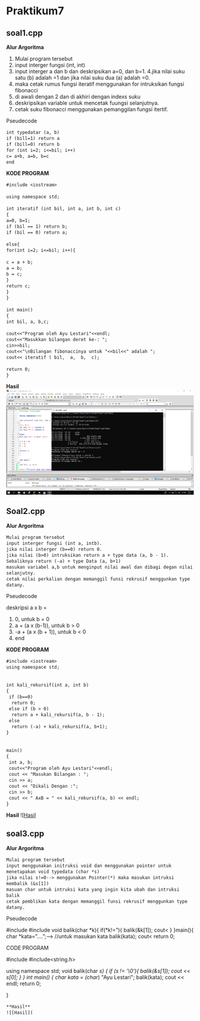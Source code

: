 # Praktikum7

## soal1.cpp

**Alur Argoritma**
 
1. Mulai program tersebut
2. input interger fungsi (int, int)
3. input interger a dan b dan deskripsikan a=0, dan b=1.
4.jika nilai suku satu (b) adalah =1 dan jika nilai suku dua (a) adalah =0.
5. maka cetak rumus fungsi iteratif menggunakan for intruksikan fungsi fibonacci
6. di awali dengan 2 dan di akhiri dengan indexs suku
7. deskripsikan variable untuk mencetak fuungsi selanjutnya.
8. cetak suku fibonacci menggunakan pemanggilan fungsi itertif.

Pseudecode

    int typedatar (a, b)
    if (bill=1) return a
    if (bill=0) return b
    for (int i=2; i<=bil; i++)
    c= a+b, a=b, b=c
    end

**KODE PROGRAM**
```c/c++
#include <iostream>

using namespace std;

int iteratif (int bil, int a, int b, int c)
{
a=0, b=1;
if (bil == 1) return b;
if (bil == 0) return a;

else{
for(int i=2; i<=bil; i++){

c = a + b;
a = b;
b = c;
}
return c;
}
}

int main()
{
int bil, a, b,c;

cout<<"Program oleh Ayu Lestari"<<endl;
cout<<"Masukkan bilangan deret ke-: ";
cin>>bil;
cout<<"\nBilangan fibonaccinya untuk "<<bil<<" adalah ";
cout<< iteratif ( bil,  a,  b,  c);

return 0;
}
```
**Hasil**
![Hasil](https://raw.githubusercontent.com/AyuLestariKabbi/Praktikum7/master/Latihan1/Screenshot%20(41).png)

## Soal2.cpp

**Alur Argoritma**

    Mulai program tersebut
    input interger fungsi (int a, intb).
    jika nilai interger (b==0) return 0.
    jika nilai (b>0) intruksikan return a + type data (a, b - 1).
    Sebaliknya return (-a) + type Data (a, b+1)
    masukan variabel a,b untuk menginput nilai awal dan dibagi degan nilai selanjutny.
    cetak nilai perkalian dengan memanggil funsi rekrusif menggunkan type datany.

Pseudecode

deskripsi a x b =
1. 0, untuk b = 0
2. a + (a x (b-1)), untuk b > 0
3. -a + (a x (b + 1)), untuk b < 0
4. end

**KODE PROGRAM**
```c/c++
#include <iostream>
using namespace std;


int kali_rekursif(int a, int b)
{
 if (b==0)
  return 0;
 else if (b > 0)
  return a + kali_rekursif(a, b - 1);
 else
  return (-a) + kali_rekursif(a, b+1);
}


main()
{
 int a, b;
 cout<<"Program oleh Ayu Lestari"<<endl;
 cout << "Masukan Bilangan : ";
 cin >> a;
 cout << "Dikali Dengan :";
 cin >> b;
 cout << " AxB = " << kali_rekursif(a, b) << endl;
}
```
**Hasil**
![[Hasil](https://raw.githubusercontent.com/AyuLestariKabbi/Praktikum7/master/Screenshot%20(42).png)

## soal3.cpp

**Alur Argoritma**

    Mulai program tersebut
    input menggunakan initruksi void dan menggunakan pointer untuk menetapakan void typedata (char *s)
    jika nilai s!=0--> menggunakan Pointer(*) maka masukan intruksi membalik (&s[1])
    masuan char untuk intruksi kata yang ingin kita ubah dan intruksi balik
    cetak pemblikan kata dengan memanggil funsi rekrusif menggunkan type datany.

Pseudecode

#include
#include
void balik(char *k){
if(*k!=”){
balik(&k[1]);
cout<
}
}main(){
char *kata=”....”;--> //untuk masukan kata
balik(kata);
cout<
return 0;

CODE PROGRAM

#include<iostream>
#include<string.h>

using namespace std;
void balik(char *s)
{ if (*s != '\0'){
balik(&s[1]);
cout << s[0];
}
}
int main()
{
      char* kata = (char*) "Ayu Lestari";
    balik(kata); cout << endl;
    return 0;

}
```
**Hasil**
![[Hasil](
